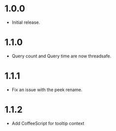 # 1.0.0

- Initial release.

# 1.1.0

- Query count and Query time are now threadsafe.

# 1.1.1

- Fix an issue with the peek rename.

# 1.1.2

- Add CoffeeScript for tooltip context
